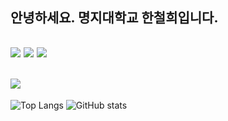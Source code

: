 

안녕하세요.
명지대학교
한철희입니다.
---
![](https://img.shields.io/badge/iOS-000000?style=for-the-badge&logo=ios&logoColor=white)
![](https://img.shields.io/badge/Swift-FA7343?style=for-the-badge&logo=swift&logoColor=white)
![](https://img.shields.io/badge/Xcode-007ACC?style=for-the-badge&logo=Xcode&logoColor=white)
---
![](https://img.shields.io/badge/Tech%20Blog-11B48A?style=flat-square&logo=velog&logoColor=white&link=https://velog.io/@myhan601)
---
![Top Langs](https://github-readme-stats.vercel.app/api/top-langs/?username=myhan601)
![GitHub stats](https://github-readme-stats.vercel.app/api?username=myhan601)
